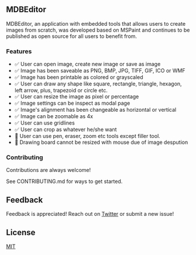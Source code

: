 ## MDBEditor

MDBEditor, an application with embedded tools that allows users to create images from scratch, 
was developed based on MSPaint and continues to be published as open source for all users to benefit from.

### Features

- :white_check_mark: User can open image, create new image or save as image
- :white_check_mark: Image has been saveable as PNG, BMP, JPG, TIFF, GIF, ICO or WMF
- :white_check_mark: Image has been printable as colored or grayscaled
- :white_check_mark: User can draw any shape like square, rectangle, triangle, hexagon, left arrow, plus, trapezoid or circle etc.
- :white_check_mark: User can resize the image as pixel or percentage
- :white_check_mark: Image settings can be inspect as modal page
- :white_check_mark: Image's alignment has been changeable as horizontal or vertical
- :white_check_mark: Image can be zoomable as 4x
- :white_check_mark: User can use gridlines
- :white_check_mark: User can crop as whatever he/she want
- :wrench: User can use pen, eraser, zoom etc tools except filler tool.
- :wrench: Drawing board cannot be resized with mouse due of image despution

### Contributing

Contributions are always welcome!

See CONTRIBUTING.md for ways to get started.

## Feedback

Feedback is appreciated! Reach out on [Twitter](https://twitter.com/AbdullahOztuurkk) or submit a new issue!

## License

[MIT](/LICENSE)
